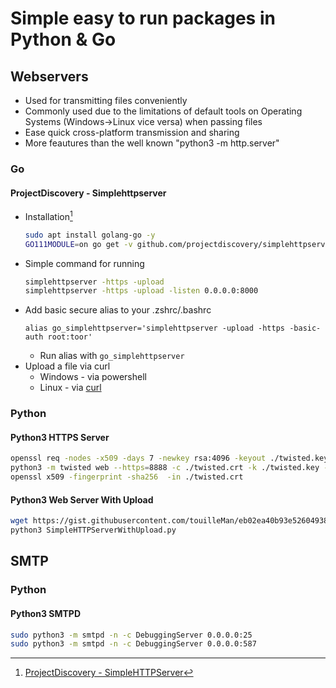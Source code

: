 # Simple easy to run packages in Python & Go

## Webservers

* Used for transmitting files conveniently
* Commonly used due to the limitations of default tools on Operating Systems (Windows->Linux vice versa) when passing files
* Ease quick cross-platform transmission and sharing
* More feautures than the well known "python3 -m http.server"

### Go

#### ProjectDiscovery - Simplehttpserver
* Installation[^1]
    ```bash
    sudo apt install golang-go -y
    GO111MODULE=on go get -v github.com/projectdiscovery/simplehttpserver/cmd/simplehttpserver
    ```
* Simple command for running
    ```bash
    simplehttpserver -https -upload
    simplehttpserver -https -upload -listen 0.0.0.0:8000
    ```
* Add basic secure alias to your .zshrc/.bashrc
    ```
    alias go_simplehttpserver='simplehttpserver -upload -https -basic-auth root:toor'
    ```
    * Run alias with `go_simplehttpserver`
* Upload a file via curl
    * Windows - via powershell
    * Linux - via [curl](../Useful_Commands/Linux.html#upload-files-via-curl)



### Python

#### Python3 HTTPS Server
```bash
openssl req -nodes -x509 -days 7 -newkey rsa:4096 -keyout ./twisted.key -out ./twisted.crt
python3 -m twisted web --https=8888 -c ./twisted.crt -k ./twisted.key --path .
openssl x509 -fingerprint -sha256  -in ./twisted.crt
```


#### Python3 Web Server With Upload
```bash
wget https://gist.githubusercontent.com/touilleMan/eb02ea40b93e52604938/raw/b5b9858a7210694c8a66ca78cfed0b9f6f8b0ce3/SimpleHTTPServerWithUpload.py
python3 SimpleHTTPServerWithUpload.py
```

## SMTP

### Python

#### Python3 SMTPD
```bash
sudo python3 -m smtpd -n -c DebuggingServer 0.0.0.0:25
sudo python3 -m smtpd -n -c DebuggingServer 0.0.0.0:587
```

[^1]: [ProjectDiscovery - SimpleHTTPServer](https://github.com/projectdiscovery/simplehttpserver)
